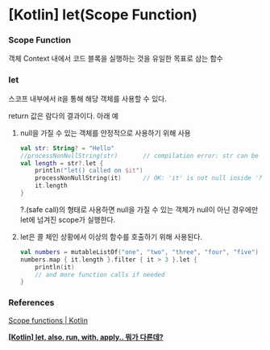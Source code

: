 # [Kotlin] let(Scope Function)

### Scope Function

객체 Context 내에서 코드 블록을 실행하는 것을 유일한 목표로 삼는 함수

### let

스코프 내부에서 it을 통해 해당 객체를 사용할 수 있다.

return 값은 람다의 결과이다. 아래 예

1. null을 가질 수 있는 객체를 안정적으로 사용하기 위해 사용
    
    ```kotlin
    val str: String? = "Hello"   
    //processNonNullString(str)       // compilation error: str can be null
    val length = str?.let { 
        println("let() called on $it")        
        processNonNullString(it)      // OK: 'it' is not null inside '?.let { }'
        it.length
    }
    ```
    
    ?.(safe call)의 형태로 사용하면 null을 가질 수 있는 객체가 null이 아닌 경우에만  let에 넘겨진 scope가 실행한다.
    
2. let은 콜 체인 상황에서 이상의 함수를 호출하기 위해 사용된다.
    
    ```kotlin
    val numbers = mutableListOf("one", "two", "three", "four", "five")
    numbers.map { it.length }.filter { it > 3 }.let { 
        println(it)
        // and more function calls if needed
    } 
    ```
    

### References

[Scope functions | Kotlin](https://kotlinlang.org/docs/scope-functions.html)

[**[Kotlin] let, also, run, with, apply.. 뭐가 다른데?**](https://velog.io/@jisoo0817/let-also-run-with-apply..-%EB%AD%90%EA%B0%80-%EB%8B%A4%EB%A5%B8%EB%8D%B0)
